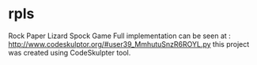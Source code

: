 # rpls
Rock Paper Lizard Spock Game
Full implementation can be seen at :  http://www.codeskulptor.org/#user39_MmhutuSnzR6ROYL.py this project was created using CodeSkulpter tool.
